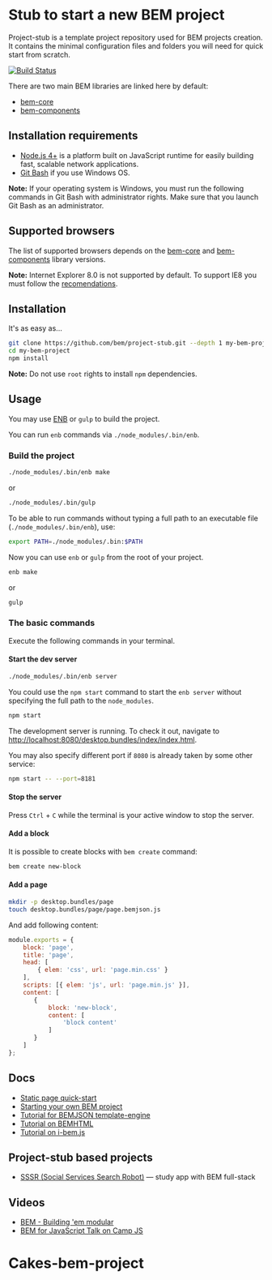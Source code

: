 # Stub to start a new BEM project

Project-stub is a template project repository used for BEM projects creation. It contains the minimal configuration files and folders you will need for quick start from scratch.

[![Build Status](https://travis-ci.org/bem/project-stub.svg?branch=master)](https://travis-ci.org/bem/project-stub)

There are two main BEM libraries are linked here by default:

* [bem-core](https://en.bem.info/libs/bem-core/)
* [bem-components](https://en.bem.info/libs/bem-components/)

## Installation requirements

* [Node.js 4+](https://nodejs.org) is a platform built on JavaScript runtime for easily building fast, scalable network applications.
* [Git Bash](https://git-for-windows.github.io/) if you use Windows OS.

**Note:** If your operating system is Windows, you must run the following commands in Git Bash with administrator rights. Make sure that you launch Git Bash as an administrator.

## Supported browsers

The list of supported browsers depends on the [bem-core](https://en.bem.info/libs/bem-core/current/#supported-browsers) and [bem-components](https://en.bem.info/libs/bem-components/current/#supported-browsers) library versions.

**Note:** Internet Explorer 8.0 is not supported by default. To support IE8 you must follow the [recomendations](https://en.bem.info/libs/bem-components/current/#support-for-internet-explorer-8).

## Installation

It's as easy as...

```bash
git clone https://github.com/bem/project-stub.git --depth 1 my-bem-project
cd my-bem-project
npm install
```

**Note:** Do not use `root` rights to install `npm` dependencies.

## Usage

You may use [ENB](https://en.bem.info/toolbox/enb/) or `gulp` to build the project.

You can run `enb` commands via `./node_modules/.bin/enb`.

### Build the project

```bash
./node_modules/.bin/enb make
```
or
```bash
./node_modules/.bin/gulp
```

To be able to run commands without typing a full path to an executable file (`./node_modules/.bin/enb`), use:

```bash
export PATH=./node_modules/.bin:$PATH
```

Now you can use `enb` or `gulp` from the root of your project.

```bash
enb make
```
or

```bash
gulp
```

### The basic commands

Execute the following commands in your terminal.

#### Start the dev server

```bash
./node_modules/.bin/enb server
```

You could use the `npm start` command to start the `enb server` without specifying the full path to the `node_modules`.

```bash
npm start
```

The development server is running. To check it out, navigate to [http://localhost:8080/desktop.bundles/index/index.html](http://localhost:8080/desktop.bundles/index/index.html).

You may also specify different port if `8080` is already taken by some other service:

```bash
npm start -- --port=8181
```

#### Stop the server

Press `Ctrl` + `C` while the terminal is your active window to stop the server.

#### Add a block

It is possible to create blocks with `bem create` command:

```bash
bem create new-block
```

#### Add a page

```bash
mkdir -p desktop.bundles/page
touch desktop.bundles/page/page.bemjson.js
```

And add following content:
```js
module.exports = {
    block: 'page',
    title: 'page',
    head: [
        { elem: 'css', url: 'page.min.css' }
    ],
    scripts: [{ elem: 'js', url: 'page.min.js' }],
    content: [
       {
           block: 'new-block',
           content: [
               'block content'
           ]
       }
    ]
};
```

## Docs

- [Static page quick-start](https://en.bem.info/platform/tutorials/quick-start-static/)
- [Starting your own BEM project](https://en.bem.info/platform/tutorials/start-with-project-stub/)
- [Tutorial for BEMJSON template-engine](https://en.bem.info/platform/bemjson/)
- [Tutorial on BEMHTML](https://en.bem.info/platform/bem-xjst/)
- [Tutorial on i-bem.js](https://en.bem.info/platform/tutorials/i-bem/)

## Project-stub based projects

- [SSSR (Social Services Search Robot)](https://github.com/bem/sssr) — study app with BEM full-stack

## Videos

- [BEM - Building 'em modular](https://www.youtube.com/watch?v=huQp7gr3WPE)
- [BEM for JavaScript Talk on Camp JS](https://en.bem.info/talks/campjs-melbourne-2014/)
# Cakes-bem-project
